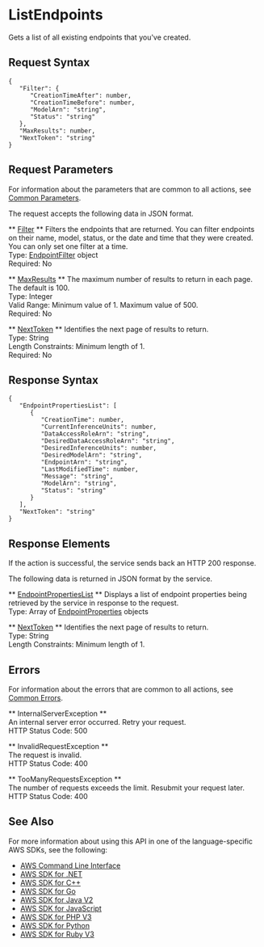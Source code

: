 # ListEndpoints<a name="API_ListEndpoints"></a>

Gets a list of all existing endpoints that you've created\.

## Request Syntax<a name="API_ListEndpoints_RequestSyntax"></a>

```
{
   "Filter": { 
      "CreationTimeAfter": number,
      "CreationTimeBefore": number,
      "ModelArn": "string",
      "Status": "string"
   },
   "MaxResults": number,
   "NextToken": "string"
}
```

## Request Parameters<a name="API_ListEndpoints_RequestParameters"></a>

For information about the parameters that are common to all actions, see [Common Parameters](CommonParameters.md)\.

The request accepts the following data in JSON format\.

 ** [Filter](#API_ListEndpoints_RequestSyntax) **   <a name="comprehend-ListEndpoints-request-Filter"></a>
Filters the endpoints that are returned\. You can filter endpoints on their name, model, status, or the date and time that they were created\. You can only set one filter at a time\.   
Type: [EndpointFilter](API_EndpointFilter.md) object  
Required: No

 ** [MaxResults](#API_ListEndpoints_RequestSyntax) **   <a name="comprehend-ListEndpoints-request-MaxResults"></a>
The maximum number of results to return in each page\. The default is 100\.  
Type: Integer  
Valid Range: Minimum value of 1\. Maximum value of 500\.  
Required: No

 ** [NextToken](#API_ListEndpoints_RequestSyntax) **   <a name="comprehend-ListEndpoints-request-NextToken"></a>
Identifies the next page of results to return\.  
Type: String  
Length Constraints: Minimum length of 1\.  
Required: No

## Response Syntax<a name="API_ListEndpoints_ResponseSyntax"></a>

```
{
   "EndpointPropertiesList": [ 
      { 
         "CreationTime": number,
         "CurrentInferenceUnits": number,
         "DataAccessRoleArn": "string",
         "DesiredDataAccessRoleArn": "string",
         "DesiredInferenceUnits": number,
         "DesiredModelArn": "string",
         "EndpointArn": "string",
         "LastModifiedTime": number,
         "Message": "string",
         "ModelArn": "string",
         "Status": "string"
      }
   ],
   "NextToken": "string"
}
```

## Response Elements<a name="API_ListEndpoints_ResponseElements"></a>

If the action is successful, the service sends back an HTTP 200 response\.

The following data is returned in JSON format by the service\.

 ** [EndpointPropertiesList](#API_ListEndpoints_ResponseSyntax) **   <a name="comprehend-ListEndpoints-response-EndpointPropertiesList"></a>
Displays a list of endpoint properties being retrieved by the service in response to the request\.  
Type: Array of [EndpointProperties](API_EndpointProperties.md) objects

 ** [NextToken](#API_ListEndpoints_ResponseSyntax) **   <a name="comprehend-ListEndpoints-response-NextToken"></a>
Identifies the next page of results to return\.  
Type: String  
Length Constraints: Minimum length of 1\.

## Errors<a name="API_ListEndpoints_Errors"></a>

For information about the errors that are common to all actions, see [Common Errors](CommonErrors.md)\.

 ** InternalServerException **   
An internal server error occurred\. Retry your request\.  
HTTP Status Code: 500

 ** InvalidRequestException **   
The request is invalid\.  
HTTP Status Code: 400

 ** TooManyRequestsException **   
The number of requests exceeds the limit\. Resubmit your request later\.  
HTTP Status Code: 400

## See Also<a name="API_ListEndpoints_SeeAlso"></a>

For more information about using this API in one of the language\-specific AWS SDKs, see the following:
+  [AWS Command Line Interface](https://docs.aws.amazon.com/goto/aws-cli/comprehend-2017-11-27/ListEndpoints) 
+  [AWS SDK for \.NET](https://docs.aws.amazon.com/goto/DotNetSDKV3/comprehend-2017-11-27/ListEndpoints) 
+  [AWS SDK for C\+\+](https://docs.aws.amazon.com/goto/SdkForCpp/comprehend-2017-11-27/ListEndpoints) 
+  [AWS SDK for Go](https://docs.aws.amazon.com/goto/SdkForGoV1/comprehend-2017-11-27/ListEndpoints) 
+  [AWS SDK for Java V2](https://docs.aws.amazon.com/goto/SdkForJavaV2/comprehend-2017-11-27/ListEndpoints) 
+  [AWS SDK for JavaScript](https://docs.aws.amazon.com/goto/AWSJavaScriptSDK/comprehend-2017-11-27/ListEndpoints) 
+  [AWS SDK for PHP V3](https://docs.aws.amazon.com/goto/SdkForPHPV3/comprehend-2017-11-27/ListEndpoints) 
+  [AWS SDK for Python](https://docs.aws.amazon.com/goto/boto3/comprehend-2017-11-27/ListEndpoints) 
+  [AWS SDK for Ruby V3](https://docs.aws.amazon.com/goto/SdkForRubyV3/comprehend-2017-11-27/ListEndpoints) 